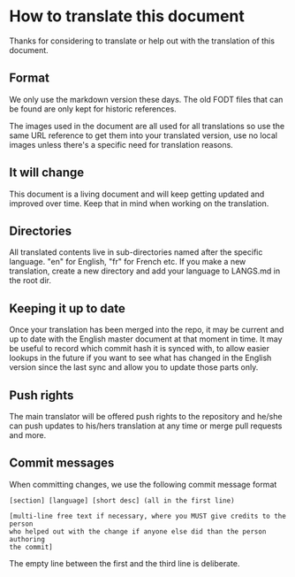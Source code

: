 # How to translate this document

Thanks for considering to translate or help out with the translation of this document.

## Format

We only use the markdown version these days. The old FODT files that can be found are only kept for historic references.

The images used in the document are all used for all translations so use the same URL reference to get them into your translated version, use no local images unless there's a specific need for translation reasons.

## It will change

This document is a living document and will keep getting updated and improved over time. Keep that in mind when working on the translation.

## Directories

All translated contents live in sub-directories named after the specific language. "en" for English, "fr" for French etc. If you make a new translation, create a new directory and add your language to LANGS.md in the root dir.

## Keeping it up to date

Once your translation has been merged into the repo, it may be current and up to date with the English master document at that moment in time. It may be useful to record which commit hash it is synced with, to allow easier lookups in the future if you want to see what has changed in the English version since the last sync and allow you to update those parts only.

## Push rights

The main translator will be offered push rights to the repository and he/she can push updates to his/hers translation at any time or merge pull requests and more.

## Commit messages

When committing changes, we use the following commit message format

```text
[section] [language] [short desc] (all in the first line)

[multi-line free text if necessary, where you MUST give credits to the person
who helped out with the change if anyone else did than the person authoring
the commit]
```

The empty line between the first and the third line is deliberate.

